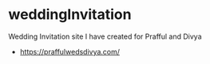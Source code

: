 # weddingInvitation
Wedding Invitation site I have created for Prafful and Divya 
* https://praffulwedsdivya.com/
